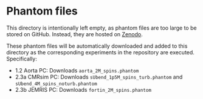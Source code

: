 # Phantom files

This directory is intentionally left empty, as phantom files are too large to be stored on GitHub. Instead, they are hosted on [Zenodo](https://zenodo.org/records/15554360).

These phantom files will be automatically downloaded and added to this directory as the corresponding experiments in the repository are executed. Specifically:

- 1.2 Aorta PC: Downloads `aorta_2M_spins.phantom`
- 2.3a CMRsim PC: Downloads `sUbend_1p5M_spins_turb.phantom` and `sUbend_4M_spins_noturb.phantom`
- 2.3b JEMRIS PC: Downloads `fortin_2M_spins.phantom`
